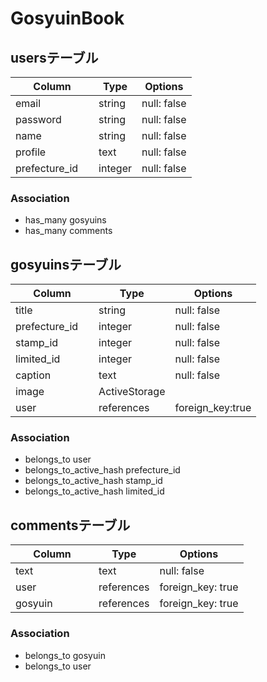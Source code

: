 # GosyuinBook

## usersテーブル
| Column 　　   　| Type       | Options                        |
| -------------- | ---------- | ------------------------------ |
| email          | string     | null: false                    |
| password       | string     | null: false                    |
| name           | string     | null: false                    |
| profile        | text       | null: false                    |
| prefecture_id  | integer    | null: false                    |

### Association
- has_many gosyuins
- has_many comments

## gosyuinsテーブル
| Column 　　   　| Type       | Options                        |
| -------------- | ---------- | ------------------------------ |
| title          | string     | null: false                    |
| prefecture_id  | integer    | null: false                    |
| stamp_id       | integer    | null: false                    |
| limited_id     | integer    | null: false                    |
| caption        | text       | null: false                    |
| image          | ActiveStorage                               |
| user           | references |foreign_key:true                |

### Association
- belongs_to user
- belongs_to_active_hash prefecture_id
- belongs_to_active_hash stamp_id
- belongs_to_active_hash limited_id


## commentsテーブル
| Column 　　   　| Type       | Options                        |
| -------------- | ---------- | ------------------------------ |
| text           | text       | null: false                    |
| user           | references | foreign_key: true              |
| gosyuin        | references | foreign_key: true              |

### Association
- belongs_to gosyuin
- belongs_to user
